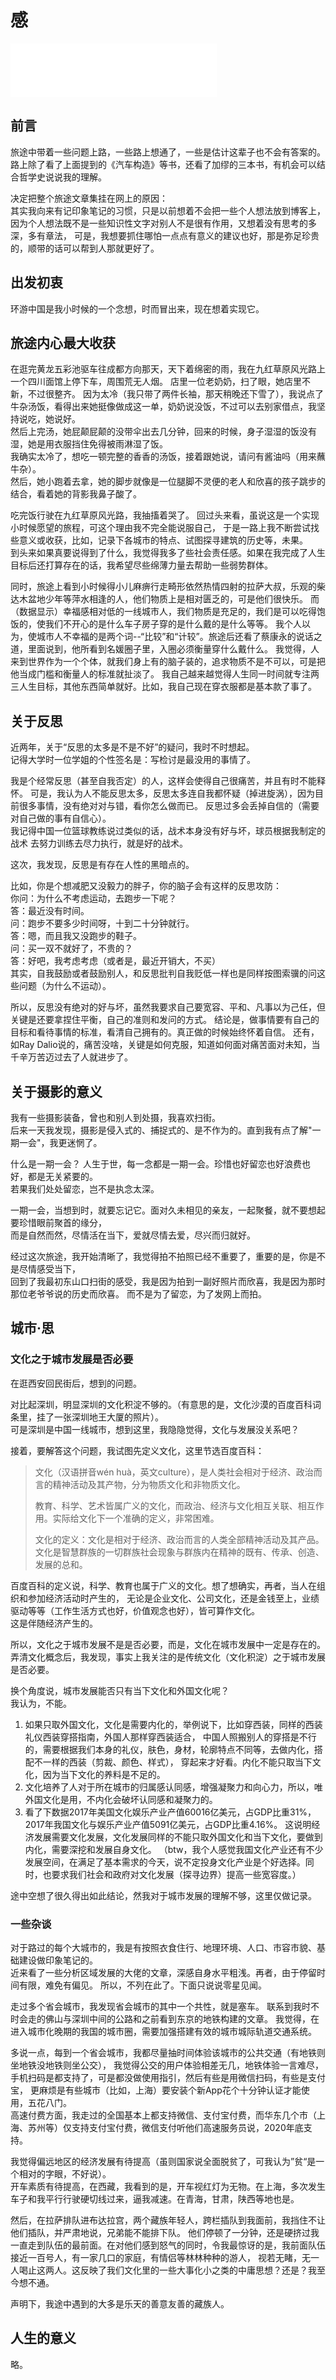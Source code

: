 # 感

<iframe frameborder="no" border="0" marginwidth="0" marginheight="0" width=330 height=86 src="//music.163.com/outchain/player?type=2&id=4226232&auto=1&height=66"></iframe>

## 前言

旅途中带着一些问题上路，一些路上想通了，一些是估计这辈子也不会有答案的。  
路上除了看了上面提到的《汽车构造》等书，还看了加缪的三本书，有机会可以结合哲学史说说我的理解。

决定把整个旅途文章集挂在网上的原因：   
其实我向来有记印象笔记的习惯，只是以前想着不会把一些个人想法放到博客上，
因为个人想法既不是一些知识性文字对别人不是很有作用，又想着没有思考的多深，多有章法，
可是，我想要抓住哪怕一点点有意义的建议也好，那是弥足珍贵的，顺带的话可以帮到人那就更好了。

## 出发初衷

环游中国是我小时候的一个念想，时而冒出来，现在想着实现它。

## 旅途内心最大收获

在逛完黄龙五彩池驱车往成都方向那天，天下着绵密的雨，我在九红草原风光路上一个四川面馆上停下车，周围荒无人烟。
店里一位老奶奶，扫了眼，她店里不新，不过很整齐。
因为太冷（我只带了两件长袖，那天稍晚还下雪了），我说点了牛杂汤饭，看得出来她挺像做成这一单，奶奶说没饭，不过可以去别家借点，我坚持说吃，她说好。  
然后上完汤，她屁颠屁颠的没带伞出去几分钟，回来的时候，身子湿湿的饭没有湿，她是用衣服挡住免得被雨淋湿了饭。  
我确实太冷了，想吃一顿完整的香香的汤饭，接着跟她说，请问有酱油吗（用来蘸牛杂）。  
然后，她小跑着去拿，她的脚步就像是一位腿脚不灵便的老人和欣喜的孩子跳步的结合，看着她的背影我鼻子酸了。

吃完饭行驶在九红草原风光路，我抽搐着哭了。
回过头来看，虽说这是一个实现小时候愿望的旅程，可这个理由我不完全能说服自己，
于是一路上我不断尝试找些意义或收获，比如，记录下各城市的特点、试图探寻建筑的历史等，未果。  
到头来如果真要说得到了什么，我觉得我多了些社会责任感。如果在我完成了人生目标后还打算存在的话，我希望尽些绵薄力量去帮助一些弱势群体。

同时，旅途上看到小时候得小儿麻痹行走畸形依然热情四射的拉萨大叔，乐观的柴达木盆地少年等萍水相逢的人，他们物质上是相对匮乏的，可是他们很快乐。
而（数据显示）幸福感相对低的一线城市人，我们物质是充足的，我们是可以吃得饱饭的，使我们不开心的是什么车子房子穿的是什么戴的是什么等等。
我个人以为，使城市人不幸福的是两个词--“比较”和“计较”。旅途后还看了蔡康永的说话之道，里面说到，他所看到名媛圈子里，入圈必须衡量穿什么戴什么。
我觉得，人来到世界作为一个个体，就我们身上有的脑子装的，追求物质不是不可以，可是把他当成门槛和衡量人的标准就扯淡了。
我自己越来越觉得人生同一时间就专注两三人生目标，其他东西简单就好。比如，我自己现在穿衣服都是基本款了事了。

## 关于反思

近两年，关于“反思的太多是不是不好”的疑问，我时不时想起。  
记得大学时一位学姐的个性签名是：写检讨是最没用的事情了。  

我是个经常反思（甚至自我否定）的人，这样会使得自己很痛苦，并且有时不能释怀。
可是，我认为人不能反思太多，反思太多连自我都怀疑（掉进旋涡），因为目前很多事情，没有绝对对与错，看你怎么做而已。
反思过多会丢掉自信的（需要对自己做的事有自信心）。  
我记得中国一位篮球教练说过类似的话，战术本身没有好与坏，球员根据我制定的战术
去努力训练去尽力执行，就是好的战术。

这次，我发现，反思是有存在人性的黑暗点的。

比如，你是个想减肥又没毅力的胖子，你的脑子会有这样的反思攻防：  
你问：为什么不考虑运动，去跑步一下呢？  
答：最近没有时间。  
问：跑步不要多少时间呀，十到二十分钟就行。  
答：嗯，而且我又没跑步的鞋子。  
问：买一双不就好了，不贵的？  
答：好吧，我考虑考虑（或者是，最近开销大，不买）  
其实，自我鼓励或者鼓励别人，和反思批判自我贬低一样也是同样按图索骥的问这些问题（为什么不运动）。

所以，反思没有绝对的好与坏，虽然我要求自己要宽容、平和、凡事以为己任，但关键是还要拿捏住平衡，自己的准则和发问的方式。
结论是，做事情要有自己的目标和看待事情的标准，看清自己拥有的。真正做的时候始终怀着自信。
还有，如Ray Dalio说的，痛苦没啥，关键是如何克服，知道如何面对痛苦面对未知，当千辛万苦迈过去了人就进步了。

## 关于摄影的意义

我有一些摄影装备，曾也和别人到处摄，我喜欢扫街。  
后来一天我发现，摄影是侵入式的、捕捉式的、是不作为的。直到我有点了解"一期一会"，我更迷惘了。

什么是一期一会？
人生于世，每一念都是一期一会。珍惜也好留恋也好浪费也好，都是无关紧要的。  
若果我们处处留恋，岂不是执念太深。

一期一会，当想到时，就要忘记它。面对久未相见的亲友，一起聚餐，就不要想起要珍惜眼前聚首的缘分，  
而是自然而然，尽情活在当下，爱就尽情去爱，尽兴而归就好。

经过这次旅途，我开始清晰了，我觉得拍不拍照已经不重要了，重要的是，你是不是尽情感受当下，  
回到了我最初东山口扫街的感受，我是因为拍到一副好照片而欣喜，我是因为那时那位老爷爷说的历史而欣喜。
而不是为了留恋，为了发网上而拍。

## 城市·思

### 文化之于城市发展是否必要

在逛西安回民街后，想到的问题。

对比起深圳，明显深圳的文化积淀不够的。（有意思的是，文化沙漠的百度百科词条里，挂了一张深圳地王大厦的照片）。  
可是深圳是中国一线城市，想到这里，我隐隐觉得，文化与发展没关系吧？

接着，要解答这个问题，我试图先定义文化，这里节选百度百科：
>文化（汉语拼音wén huà，英文culture），是人类社会相对于经济、政治而言的精神活动及其产物，分为物质文化和非物质文化。
>
>教育、科学、艺术皆属广义的文化，而政治、经济与文化相互关联、相互作用。实际给文化下一个准确的定义，非常困难。
>
>文化的定义：文化是相对于经济、政治而言的人类全部精神活动及其产品。  
> 文化是智慧群族的一切群族社会现象与群族内在精神的既有、传承、创造、发展的总和。
>

百度百科的定义说，科学、教育也属于广义的文化。想了想确实，再者，当人在组织和参加经济活动时产生的，
无论是企业文化、公司文化，还是金钱至上，业绩驱动等等（工作生活方式也好，价值观念也好），皆可算作文化。  
这是伴随经济产生的。

所以，文化之于城市发展不是是否必要，而是，文化在城市发展中一定是存在的。
弄清文化概念后，我发现，事实上我关注的是传统文化（文化积淀）之于城市发展是否必要。

换个角度说，城市发展能否只有当下文化和外国文化呢？  
我认为，不能。
1. 如果只取外国文化，文化是需要内化的，举例说下，比如穿西装，同样的西装礼仪西装穿搭指南，外国人那样穿西装适合，
中国人照搬别人的穿搭是不行的，需要根据我们本身的礼仪，肤色，身材，轮廓特点不同等，去做内化，搭配不一样的西装（剪裁、颜色、样式），
穿起来才好看。内化不能只取当下文化，因为当下文化的养料是不足的。
2. 文化培养了人对于所在城市的归属感认同感，增强凝聚力和向心力，所以，唯外国文化是用，不内化会破坏认同感和凝聚力的。
3. 看了下数据2017年美国文化娱乐产业产值60016亿美元，占GDP比重31%，2017年我国文化与娱乐产业产值5091亿美元，占GDP比重4.16%。
这说明经济发展需要文化发展，文化发展同样的不能只取外国文化和当下文化，要做到内化，需要深挖和发展自身文化。
（btw，我个人感觉我国文化产业还有不少发展空间，在满足了基本需求的今天，说不定投身文化产业是个好选择。同时，也要求我们社会和政府对文化发展（探寻边界）提高一些宽容度。）

途中空想了很久得出如此结论，然我对于城市发展的理解不够，这里仅做记录。

### 一些杂谈

对于路过的每个大城市的，我是有按照衣食住行、地理环境、人口、市容市貌、基础建设做印象笔记的。  
近来看了一些分析区域发展的大佬的文章，深感自身水平粗浅。再者，由于停留时间有限，难免有偏见。
所以，不列在此了。下面只说说零星见闻。

走过多个省会城市，我发现省会城市的其中一个共性，就是塞车。
联系到我时不时会走的佛山与深圳中间的公路和之前看到东京的地铁构建的文章。
我觉得，在进入城市化晚期的我国的城市圈，需要加强搭建有效的城市城际轨道交通系统。

多说一点，每到一个省会城市，我都尽量抽时间体验该城市的公共交通（有地铁则坐地铁没地铁则坐公交），
我觉得公交的用户体验相差无几，地铁体验一言难尽，手机扫码是都支持了，可是都没做使用指引，然后有些是用微信扫码，有些是支付宝，
更麻烦是有些城市（比如，上海）要安装个新App花个十分钟认证才能使用，五花八门。  
高速付费方面，我走过的全国基本上都支持微信、支付宝付费，而华东几个市（上海、苏州等）仅支持支付宝付费，微信支付听他们高速服务员说，2020年底支持。

我觉得偏远地区的经济发展有待提高（虽则国家说全面脱贫了，可我认为”贫“是一个相对的字眼，不好说）。  
开车素质有待提高，在西藏，我看到的是，开车视红灯为无物。在上海，多次发生车子和我平行行驶硬切线过来，逼我减速。在青海，甘肃，陕西等地也是。

然后，在拉萨排队进布达拉宫，两个藏族年轻人，跨栏插队到我面前，我挡住不让他们插队，并严肃地说，兄弟能不能排下队。
他们停顿了一分钟，还是硬挤过我一直走到队伍的最前面。在对他们感到怒气的同时，令我最惊讶的是，我前面队伍接近一百号人，有一家几口的家庭，有情侣等林林种种的游人，
视若无睹，无一人喝止这两人。这反映了我们文化里的一些大事化小之类的中庸思想？还是？我至今想不通。

声明下，我途中遇到的大多是乐天的善意友善的藏族人。


## 人生的意义

略。
